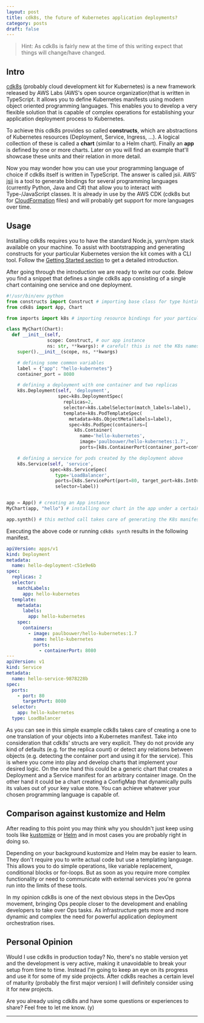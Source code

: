 ```yaml
---
layout: post
title: cdk8s, the future of Kubernetes application deployments?
category: posts
draft: false
---
```

> Hint: As cdk8s is fairly new at the time of this writing expect that things will change/have changed.

## Intro

[cdk8s](https://github.com/awslabs/cdk8s) (probably cloud development kit for Kubernetes) is a new framework released by AWS Labs (AWS's open source organization)that is written in TypeScript. It allows you to define Kubernetes manifests using modern object oriented programming languages. This enables you to develop a very flexible solution that is capable of complex operations for establishing your application deployment process to Kubernetes.

To achieve this cdk8s provides so called **constructs**, which are abstractions of Kubernetes resources (Deployment, Service, Ingress, ...). A logical collection of these is called a **chart** (similar to a Helm chart). Finally an **app** is defined by one or more charts. Later on you will find an example that'll showcase these units and their relation in more detail.

Now you may wonder how you can use your programming language of choice if cdk8s itself is written in TypeScript. The answer is called jsii. AWS' [jsii](https://github.com/aws/jsii) is a tool to generate bindings for several programming languages (currently Python, Java and C#) that allow you to interact with Type-/JavaScript classes. It is already in use by the AWS CDK (cdk8s but for [CloudFormation](https://aws.amazon.com/cloudformation/) files) and will probably get support for more languages over time.

## Usage

Installing cdk8s requires you to have the standard Node.js, yarn/npm stack available on your machine. To assist with bootstrapping and generating constructs for your particular Kubernetes version the kit comes with a CLI tool. Follow the [Getting Started section](https://github.com/awslabs/cdk8s#getting-started) to get a detailed introduction.

After going through the introduction we are ready to write our code. Below you find a snippet that defines a single cdk8s app consisting of a single chart containing one service and one deployment.

``` python
#!/usr/bin/env python
from constructs import Construct # importing base class for type hinting
from cdk8s import App, Chart

from imports import k8s # importing resource bindings for your particular Kubernetes version, previously generated by "cdk8s import"

class MyChart(Chart):
  def __init__(self,
               scope: Construct, # our app instance
               ns: str, **kwargs): # careful! this is not the K8s namespace but just a prefix for our resources
    super().__init__(scope, ns, **kwargs)

    # defining some common variables
    label = {"app": "hello-kubernetes"}
    container_port = 8080

    # defining a deployment with one container and two replicas
    k8s.Deployment(self, 'deployment',
                   spec=k8s.DeploymentSpec(
                     replicas=2,
                     selector=k8s.LabelSelector(match_labels=label),
                     template=k8s.PodTemplateSpec(
                       metadata=k8s.ObjectMeta(labels=label),
                       spec=k8s.PodSpec(containers=[
                         k8s.Container(
                           name='hello-kubernetes',
                           image='paulbouwer/hello-kubernetes:1.7',
                           ports=[k8s.ContainerPort(container_port=container_port)])]))))

    # defining a service for pods created by the deployment above
    k8s.Service(self, 'service',
                spec=k8s.ServiceSpec(
                  type='LoadBalancer',
                  ports=[k8s.ServicePort(port=80, target_port=k8s.IntOrString.from_number(container_port))],
                  selector=label))


app = App() # creating an App instance
MyChart(app, "hello") # installing our chart in the app under a certain namespace

app.synth() # this method call takes care of generating the K8s manifests
```

Executing the above code or running `cdk8s synth` results in the following manifest.

```yaml
apiVersion: apps/v1
kind: Deployment
metadata:
  name: hello-deployment-c51e9e6b
spec:
  replicas: 2
  selector:
    matchLabels:
      app: hello-kubernetes
  template:
    metadata:
      labels:
        app: hello-kubernetes
    spec:
      containers:
        - image: paulbouwer/hello-kubernetes:1.7
          name: hello-kubernetes
          ports:
            - containerPort: 8080
---
apiVersion: v1
kind: Service
metadata:
  name: hello-service-9878228b
spec:
  ports:
    - port: 80
      targetPort: 8080
  selector:
    app: hello-kubernetes
  type: LoadBalancer
```

As you can see in this simple example cdk8s takes care of creating a one to one translation of your objects into a Kubernetes manifest. Take into consideration that cdk8s' structs are very explicit. They do not provide any kind of defaults (e.g. for the replica count) or detect any relations between objects (e.g. detecting the container port and using it for the service). This is where you come into play and develop charts that implement your desired logic. On the one hand this could be a generic chart that creates a Deployment and a Service manifest for an arbitrary container image. On the other hand it could be a chart creating a ConfigMap that dynamically pulls its values out of your key value store. You can achieve whatever your chosen programming language is capable of.

## Comparison against kustomize and Helm

After reading to this point you may think why you shouldn't just keep using tools like [kustomize](https://github.com/kubernetes-sigs/kustomize) or [Helm](https://helm.sh/) and in most cases you are probably right in doing so.

Depending on your background kustomize and Helm may be easier to learn. They don't require you to write actual code but use a templating language. This allows you to do simple operations, like variable replacement, conditional blocks or for-loops. But as soon as you require more complex functionality or need to communicate with external services you're gonna run into the limits of these tools.

In my opinion cdk8s is one of the next obvious steps in the DevOps movement, bringing Ops people closer to the development and enabling developers to take over Ops tasks. As infrastructure gets more and more dynamic and complex the need for powerful application deployment orchestration rises.

## Personal Opinion

Would I use cdk8s in production today? No, there's no stable version yet and the development is very active, making it unavoidable to break your setup from time to time. Instead I'm going to keep an eye on its progress and use it for some of my side projects. After cdk8s reaches a certain level of maturity (probably the first major version) I will definitely consider using it for new projects.

Are you already using cdk8s and have some questions or experiences to share? Feel free to let me know. (y)

---
